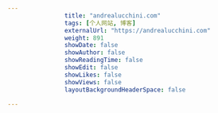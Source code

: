 ---
                title: "andrealucchini.com"
                tags: [个人网站, 博客]
                externalUrl: "https://andrealucchini.com"
                weight: 891
                showDate: false
                showAuthor: false
                showReadingTime: false
                showEdit: false
                showLikes: false
                showViews: false
                layoutBackgroundHeaderSpace: false
                ---

